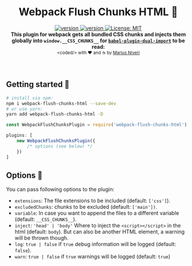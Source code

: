 <h1 align="center">
  Webpack Flush Chunks HTML 🚽
</h1>
<div align="center">
	<a href="https://www.npmjs.com/package/webpack-flush-chunks-html">
		<img src="https://img.shields.io/npm/v/webpack-flush-chunks-html.svg?style=for-the-badge" alt="version" />
	</a>
	<a href="https://www.npmjs.com/package/webpack-flush-chunks-html">
		<img src="https://img.shields.io/npm/dm/webpack-flush-chunks-html.svg?style=for-the-badge" alt="version" />
	</a>
	<a href="https://oss.ninja/mit/m4r1vs">
		<img src="https://img.shields.io/badge/License-MIT-yellow.svg?style=for-the-badge" alt="License: MIT" />
	</a><br />
  <strong>This plugin for webpack gets all bundled CSS chunks and injects them globally into <code>window.__CSS_CHUNKS__</code> for <a href="https://www.npmjs.com/package/babel-plugin-dual-import"><code>babel-plugin-dual-import</code></a> to be read:</strong>
</div>
<div align="center">
  <sub>&lt;coded/&gt; with ❤︎ and ☕ by <a href="https://niveri.me">Marius Niveri</a><br />
</div>
<br />
<br />

## Getting started 🚀
```sh
# install via npm:
npm i webpack-flush-chunks-html --save-dev
# or use yarn:
yarn add webpack-flush-chunks-html -D
```
```javascript
const WebpackFlushChunksPlugin = require('webpack-flush-chunks-html')

plugins: [
	new WebpackFlushChunksPlugin({
		/* options (see below) */
	})
]
```

## Options 🔧
You can pass following options to the plugin:

- `extensions`: The file extensions to be included (default: `['css']`).
- `excludedChunks`: chunks to be excluded (default: `['main'])`.
- `variable`: In case you want to append the files to a different variable (default: `__CSS_CHUNKS__`).
- `inject`: `'head' | 'body'` Where to inject the `<script></script>` in the html (default: `body`). But can also be another HTML element, a warning will be thrown though.
- `log`: `true | false` if `true`  debug information will be logged (default: `false`).
- `warn`: `true | false` if `true` warnings will be logged (default: `true`)